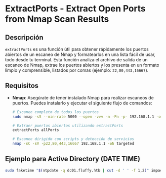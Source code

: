 # ExtractPorts - Extract Open Ports from Nmap Scan Results

## Descripción
`extractPorts` es una función útil para obtener rápidamente los puertos abiertos de un escaneo de Nmap y formatearlos en una lista fácil de usar, todo desde tu terminal. Esta función analiza el archivo de salida de un escaneo de Nmap, extrae los puertos abiertos y los presenta en un formato limpio y comprensible, listados por comas (ejemplo: `22,80,443,16667`).

## Requisitos

- **Nmap**: Asegúrate de tener instalado Nmap para realizar escaneos de puertos. Puedes instalarlo y ejecutar el siguiente flujo de comandos:

  ```bash
  # Escaneo completo de todos los puertos
  sudo nmap -sS --min-rate 5000 --open -vvv -n -Pn -p- 192.168.1.1 -oG allPorts
  
  # Extraer puertos abiertos utilizando extractPorts
  extractPorts allPorts
  
  # Escaneo dirigido con scripts y detección de servicios
  nmap -sC -sV -p22,80,443,16667 192.168.1.1 -oN targeted

## Ejemplo para Active Directory (DATE TIME)

```bash
sudo faketime "$(ntpdate -q dc01.fluffy.htb | cut -d ' ' -f 1,2)" impacket-GetUserSPNs fluffy.htb/p.agila -dc-ip 10.10.11.69 -request
